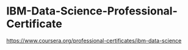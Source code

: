 # IBM-Data-Science-Professional-Certificate

https://www.coursera.org/professional-certificates/ibm-data-science
